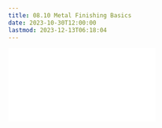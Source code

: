 ```yaml
---
title: 08.10 Metal Finishing Basics
date: 2023-10-30T12:00:00
lastmod: 2023-12-13T06:18:04
---
```


![Link to included file content](../../../../metalworking/metal-finishing.md)
